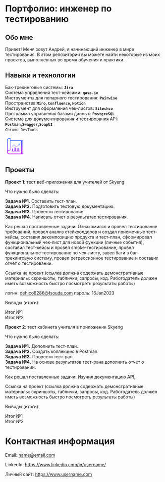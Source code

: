 # Портфолио: инженер по тестированию

## Обо мне

Привет! Меня зовут Андрей, я начинающий инженер в мире тестирования.
В этом репозитории вы можете найти некоторые из моих проектов, выполненных во время обучения и практики.

## Навыки и технологии

Бак-трекинговые системы: **`Jira`**    
Система управления тест-кейсами: **`qase.io`**  
Инструменты для попарного тестирования: **`Pairwise`**  
Пространства:**`Miro`, `Confluence`, `Notion`**  
Инструмент для оформления чек-листов: **`Sitechco`**  
Программа управления базами данных: **`PostgreSQL`**  
Система для документирования и тестирования API: **`Postman`,`Swagger`,`SoapUI`**  
`Chrome DevTools`

![навыки и умения](https://github.com/Andrei-portfolio/QA-portfolio/blob/main/icons8-проект-64.png) 

## Проекты
**Проект 1**: тест веб-приложения для учителей от Skyeng

Что нужно было сделать:

**Задача №1.** Составить тест-план.  
**Задача №2.** Подготовить тестовую документацию.  
**Задача №3.** Провести тестирование.  
**Задача №4.** Написать отчет о результатах тестирования. 

Как решал поставленные задачи:
Ознакомился и провел тестирование требований, провел анализ стейкхолдеров и создал приемочные тест-кейсы, составил декомпозицию продукта и тест-план, сформировал функциональный чек-лист для новой функции (личные события), составил тест-кейсы и провёл smoke-тестирование, провел функциональное тестирование по чек-листу, завел баги в баг-трекинговую систему, провел регрессионное тестирование и составил отчет о тестировании.

Ссылка на проект (ссылка должна содержать демонстративные материалы: скриншоты, таблички, запросы, код. Работодатель должен иметь возможность быстро посмотреть результаты работы)

логин: dehico8286@fsouda.com
пароль: 16Jan2023

Выводы (итоги):

Итог №1  
Итог №2

**Проект 2**: тест кабинета учителя в приложении Skyeng

Что нужно было сделать:

**Задача №1.**  Дополнить тест-план.  
**Задача №2.** Создать коллекцию в Postman.  
**Задача №3.** Провести тест-ран.  
**Задача №4.** На основе результатов тест-рана дополнить отчет о тестировании.   

Как решал поставленные задачи:
Изучил документацию API, 



Ссылка на проект (ссылка должна содержать демонстративные материалы: скриншоты, таблички, запросы, код. Работодатель должен иметь возможность быстро посмотреть результаты работы)

Выводы (итоги):

Итог №1  
Итог №2

# Контактная информация

Email: name@email.com

LinkedIn: https://www.linkedin.com/in/username/

Личный сайт: https://www.username.com
